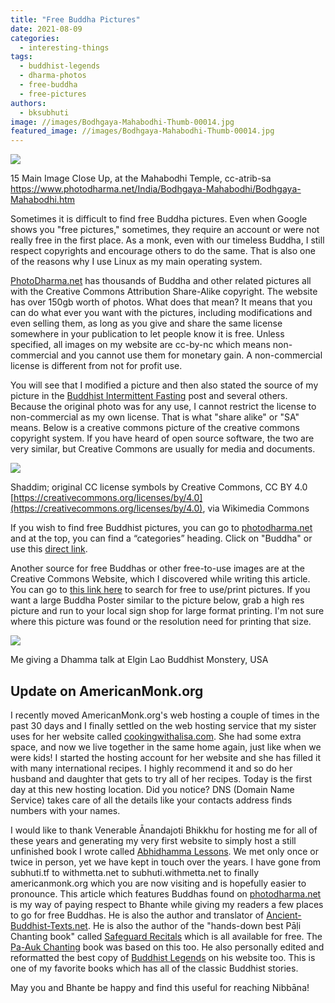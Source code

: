 ```yaml
---
title: "Free Buddha Pictures"
date: 2021-08-09
categories: 
  - interesting-things
tags: 
  - buddhist-legends
  - dharma-photos
  - free-buddha
  - free-pictures
authors: 
  - bksubhuti
image: //images/Bodhgaya-Mahabodhi-Thumb-00014.jpg
featured_image: //images/Bodhgaya-Mahabodhi-Thumb-00014.jpg
---
```


![](/images/Bodhgaya-Mahabodhi-Thumb-00014.jpg)

15 Main Image Close Up, at the Mahabodhi Temple, cc-atrib-sa https://www.photodharma.net/India/Bodhgaya-Mahabodhi/Bodhgaya-Mahabodhi.htm

Sometimes it is difficult to find free Buddha pictures. Even when Google shows you "free pictures," sometimes, they require an account or were not really free in the first place. As a monk, even with our timeless Buddha, I still respect copyrights and encourage others to do the same. That is also one of the reasons why I use Linux as my main operating system.

[PhotoDharma.net](https://photodharma.net) has thousands of Buddha and other related pictures all with the Creative Commons Attribution Share-Alike copyright. The website has over 150gb worth of photos. What does that mean? It means that you can do what ever you want with the pictures, including modifications and even selling them, as long as you give and share the same license somewhere in your publication to let people know it is free. Unless specified, all images on my website are cc-by-nc which means non-commercial and you cannot use them for monetary gain. A non-commercial license is different from not for profit use.

You will see that I modified a picture and then also stated the source of my picture in the [Buddhist Intermittent Fasting](https://americanmonk.org/the-buddhas-intermittent-fasting/) post and several others. Because the original photo was for any use, I cannot restrict the license to non-commercial as my own license. That is what "share alike" or "SA" means. Below is a creative commons picture of the creative commons copyright system. If you have heard of open source software, the two are very similar, but Creative Commons are usually for media and documents.

![](/images/cc-spectrum.png)

Shaddim; original CC license symbols by Creative Commons, CC BY 4.0 [https://creativecommons.org/licenses/by/4.0](https://creativecommons.org/licenses/by/4.0), via Wikimedia Commons

If you wish to find free Buddhist pictures, you can go to [photodharma.net](https://photodharma.net) and at the top, you can find a “categories” heading. Click on "Buddha" or use this [direct link](https://cse.google.com/cse?q=buddha&cx=004431105529447141860:fuzmsocpasy).

Another source for free Buddhas or other free-to-use images are at the Creative Commons Website, which I discovered while writing this article. You can go to [this link here](https://search.creativecommons.org/search?q=buddha) to search for free to use/print pictures. If you want a large Buddha Poster similar to the picture below, grab a high res picture and run to your local sign shop for large format printing. I'm not sure where this picture was found or the resolution need for printing that size.

![](/images/buddha-me-elgin-1024x768.jpg)

Me giving a Dhamma talk at Elgin Lao Buddhist Monstery, USA

## Update on AmericanMonk.org

I recently moved AmericanMonk.org's web hosting a couple of times in the past 30 days and I finally settled on the web hosting service that my sister uses for her website called [cookingwithalisa.com](https://cookingwithalisa.com). She had some extra space, and now we live together in the same home again, just like when we were kids! I started the hosting account for her website and she has filled it with many international recipes. I highly recommend it and so do her husband and daughter that gets to try all of her recipes. Today is the first day at this new hosting location. Did you notice? DNS (Domain Name Service) takes care of all the details like your contacts address finds numbers with your names.

I would like to thank Venerable Ānandajoti Bhikkhu for hosting me for all of these years and generating my very first website to simply host a still unfinished book I wrote called [Abhidhamma Lessons](https://americanmonk.org/abhidhamma-lessons/). We met only once or twice in person, yet we have kept in touch over the years. I have gone from subhuti.tf to withmetta.net to subhuti.withmetta.net to finally americanmonk.org which you are now visiting and is hopefully easier to pronounce. This article which features Buddhas found on [photodharma.net](http://photodharma.net) is my way of paying respect to Bhante while giving my readers a few places to go for free Buddhas. He is also the author and translator of [Ancient-Buddhist-Texts.net](https://www.ancient-buddhist-texts.net/). He is also the author of the "hands-down best Pāḷi Chanting book" called [Safeguard Recitals](https://www.ancient-buddhist-texts.net/Texts-and-Translations/Safeguard/index.htm) which is all available for free. The [Pa-Auk Chanting](https://www.ancient-buddhist-texts.net/Texts-and-Translations/Chanting-for-Meditators/index.htm) book was based on this too. He also personally edited and reformatted the best copy of [Buddhist Legends](https://www.ancient-buddhist-texts.net/English-Texts/Buddhist-Legends/) on his website too. This is one of my favorite books which has all of the classic Buddhist stories.

May you and Bhante be happy and find this useful for reaching Nibbāna!